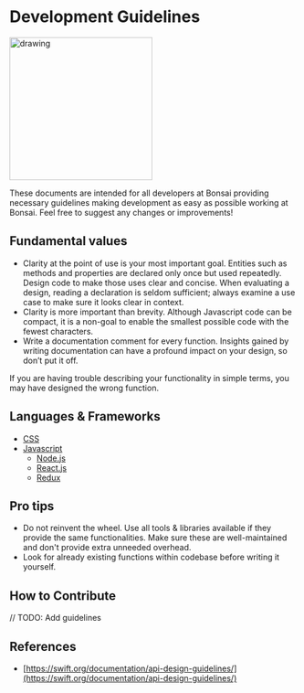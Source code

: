 
# Development Guidelines

<img src="https://i.ibb.co/2gtS5CY/5f1efeb803215509150d1464-bonsai-lockup.png" alt="drawing" width="250"/>

These documents are intended for all developers at Bonsai providing necessary guidelines making development as easy as possible working at Bonsai. Feel free to suggest any changes or improvements!

## Fundamental values

- Clarity at the point of use is your most important goal. Entities such as methods and properties are declared only once but used repeatedly. Design code to make those uses clear and concise. When evaluating a design, reading a declaration is seldom sufficient; always examine a use case to make sure it looks clear in context.
- Clarity is more important than brevity. Although Javascript code can be compact, it is a non-goal to enable the smallest possible code with the fewest characters.
- Write a documentation comment for every function. Insights gained by writing documentation can have a profound impact on your design, so don’t put it off.

If you are having trouble describing your functionality in simple terms, you may have designed the wrong function.

## Languages & Frameworks

- [CSS](./development/css.MD)
- [Javascript](./development/javascript.MD)
  - [Node.js](./development/node.MD)
  - [React.js](./development/react.MD)
  - [Redux](./development/redux.MD)

## Pro tips

- Do not reinvent the wheel. Use all tools & libraries available if they provide the same functionalities. Make sure these are well-maintained and don't provide extra unneeded overhead.
- Look for already existing functions within codebase before writing it yourself.

## How to Contribute

// TODO: Add guidelines

## References

- [https://swift.org/documentation/api-design-guidelines/](https://swift.org/documentation/api-design-guidelines/)
